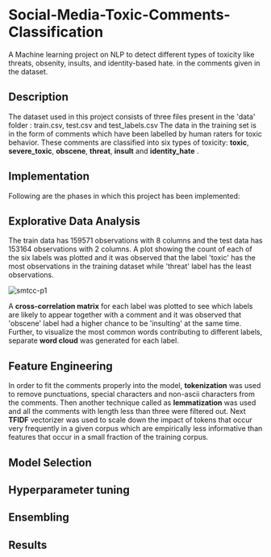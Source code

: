 # Social-Media-Toxic-Comments-Classification
A Machine learning project on NLP to detect different types of toxicity like threats, obsenity, insults, and identity-based hate. in the comments given in the dataset.

## Description
The dataset used in this project consists of three files present in the 'data' folder : train.csv, test.csv and test_labels.csv
The data in the training set is in the form of comments which have been labelled by human raters for toxic behavior. These comments are classified into six types of toxicity: **toxic**, **severe_toxic**, **obscene**, **threat**, **insult** and **identity_hate** .

## Implementation

Following are the phases in which this project has been implemented:

## Explorative Data Analysis

The train data has 159571 observations with 8 columns and the test data has 153164 observations with 2 columns. A plot showing the count of each of the six labels was plotted and it was observed that the label 'toxic' has the most observations in the training dataset while 'threat' label has the least observations.

![smtcc-p1](https://user-images.githubusercontent.com/104520126/166691347-d289bf6c-5463-4f33-ae57-afa787c464b3.jpg)
 
 A **cross-correlation matrix** for each label was plotted to see which labels are likely to appear together with a comment and it was observed that 'obscene' label had a higher chance to be 'insulting' at the same time.
Further, to visualize the most common words contributing to different labels, separate **word cloud** was generated for each label.

## Feature Engineering

In order to fit the comments properly into the model, **tokenization** was used to remove punctuations, special characters and non-ascii characters from the comments. Then  another technique called as **lemmatization** was used and all the comments with length less than three were filtered out. Next **TFIDF** vectorizer was used to scale down the impact of tokens that occur very frequently in a given corpus which are empirically less informative than features that occur in a small fraction of the training corpus.

## Model Selection



## Hyperparameter tuning

## Ensembling

## Results
